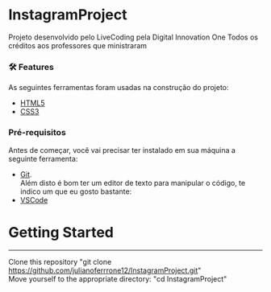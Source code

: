 # InstagramProject
Projeto desenvolvido pelo LiveCoding pela Digital Innovation One
Todos os créditos aos professores que ministraram


### 🛠 Features

As seguintes ferramentas foram usadas na construção do projeto:

- [HTML5](https://developer.mozilla.org/pt-BR/docs/Web/Guide/HTML/HTML5)
- [CSS3](https://developer.mozilla.org/pt-BR/docs/Web/CSS)

### Pré-requisitos

Antes de começar, você vai precisar ter instalado em sua máquina a seguinte ferramenta:<br />
- [Git](https://git-scm.com).<br />
Além disto é bom ter um editor de texto para manipular o código, te indico um que eu gosto bastante:<br />
- [VSCode](https://code.visualstudio.com/)

# Getting Started
-----------------------------------
Clone this repository "git clone https://github.com/julianoferrrone12/InstagramProject.git" <br />
Move yourself to the appropriate directory: "cd InstagramProject"
